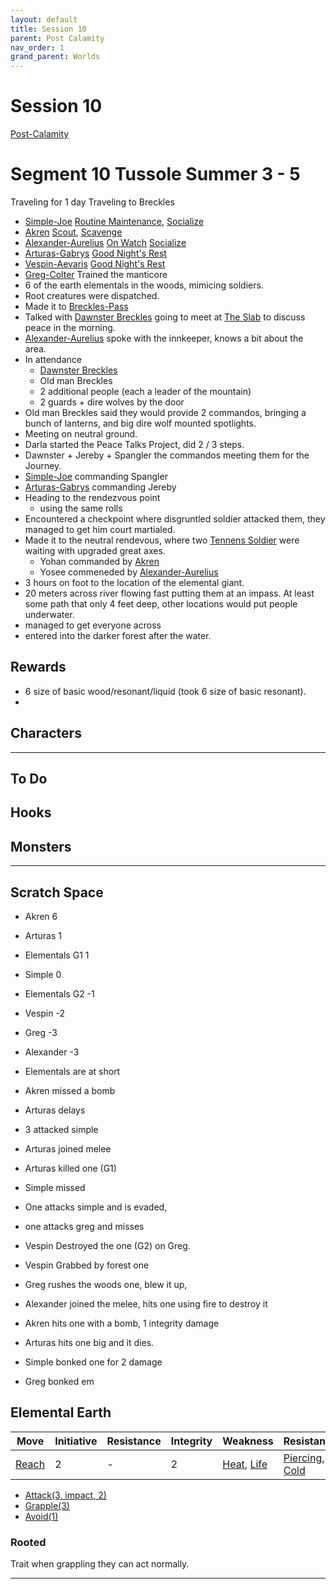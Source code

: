 ```yaml
---
layout: default
title: Session 10
parent: Post Calamity
nav_order: 1
grand_parent: Worlds
---
```

# Session 10
[Post-Calamity](Post-Calamity)
# Segment 10 Tussole Summer 3 - 5
Traveling for 1 day
Traveling to Breckles
* [Simple-Joe](Simple-Joe) [Routine Maintenance](../../Labourer#Routine%20Maintenance), [Socialize](../../Activities#Socialize)
* [Akren](Akren) [Scout](../../Activities#Scout), [Scavenge](../../Activities#Scavenge)
* [Alexander-Aurelius](Alexander-Aurelius) [On Watch](../../Activities#On%20Watch) [Socialize](../../Activities#Socialize)
* [Arturas-Gabrys](Arturas-Gabrys) [Good Night's Rest](../../Activities#Good%20Night's%20Rest)
* [Vespin-Aevaris](Vespin-Aevaris) [Good Night's Rest](../../Activities#Good%20Night's%20Rest) 
* [Greg-Colter](Greg-Colter) Trained the manticore
* 6 of the earth elementals in the woods, mimicing soldiers.
* Root creatures were dispatched.
* Made it to [Breckles-Pass](Breckles-Pass)
* Talked with [Dawnster Breckles](Breckles-Pass#Dawnster%20Breckles) going to meet at [The Slab](Breckles-Pass#The%20Slab) to discuss peace in the morning.
* [Alexander-Aurelius](Alexander-Aurelius) spoke with the innkeeper, knows a bit about the area.
* In attendance
	* [Dawnster Breckles](Breckles-Pass#Dawnster%20Breckles)
	* Old man Breckles
	* 2 additional people (each a leader of the mountain)
	* 2 guards + dire wolves by the door
* Old man Breckles said they would provide 2 commandos, bringing a bunch of lanterns, and big dire wolf mounted spotlights.
* Meeting on neutral ground.
* Darla started the Peace Talks Project, did 2 / 3 steps.
* Dawnster + Jereby + Spangler the commandos meeting them for the Journey.
* [Simple-Joe](Simple-Joe) commanding Spangler
* [Arturas-Gabrys](Arturas-Gabrys) commanding Jereby
* Heading to the rendezvous point
	* using the same rolls
* Encountered a checkpoint where disgruntled soldier attacked them, they managed to get him court martialed.
* Made it to the neutral rendevous, where two [Tennens Soldier](Tennens-Settlement#Tennens%20Soldier) were waiting with upgraded great axes.
	* Yohan commanded by [Akren](Akren)
	* Yosee commeneded by [Alexander-Aurelius](Alexander-Aurelius)
* 3 hours on foot to the location of the elemental giant.
* 20 meters across river flowing fast putting them at an impass. At least some path that only 4 feet deep, other locations would put people underwater. 
* managed to get everyone across
* entered into the darker forest after the water. 


## Rewards
* 6 size of basic wood/resonant/liquid (took 6 size of basic resonant).
* 


## Characters
 ---

## To Do


## Hooks


## Monsters




---

## Scratch Space

* Akren 6
* Arturas 1
* Elementals G1 1
* Simple 0
* Elementals G2 -1
* Vespin -2
* Greg -3
* Alexander -3

* Elementals are at short
* Akren missed a bomb
* Arturas delays
* 3 attacked simple 
* Arturas joined melee
* Arturas killed one (G1)
* Simple missed
* One attacks simple and is evaded,
* one attacks greg and misses
* Vespin Destroyed the one (G2) on Greg.
* Vespin Grabbed by forest one
* Greg rushes the woods one, blew it up,
* Alexander joined the melee, hits one using fire to destroy it
* Akren hits one with a bomb, 1 integrity damage
* Arturas hits one big and it dies.
* Simple bonked one for 2 damage
* Greg bonked em


## Elemental Earth

| Move                          | Initiative | Resistance | Integrity | Weakness            | Resistance |
| ----------------------------- | ---------- | ---------- | --------- | ------------------- | ---------- |
| [Reach](../../Movement#Reach) | 2          | -          | 2         | [Heat](Injury#Heat), [Life](../../Injury#Life) | [Piercing](../../Injury#Piercing), [Cold](../../Injury#Cold)          |

* [Attack(3, impact, 2)](../../Character-Actions.md#Attack(X,%20TYPE,%20DAMAGE))
* [Grapple(3)](../../Character-Actions.md#Grapple(X,%20OPPOSED))
* [Avoid(1)](../../Character-Actions.md#Avoid(X))

### Rooted
Trait when grappling they can act normally.



---